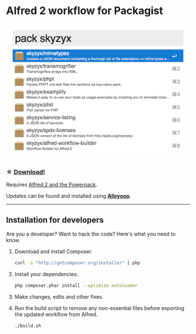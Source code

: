 # Alfred 2 workflow for Packagist

<div><img src="screenshot.png"></div>

### &star; [Download!](https://github.com/skyzyx/packagist.alfredworkflow/raw/master/packagist.alfredworkflow)
Requires [Alfred 2 and the Powerpack](http://www.alfredapp.com/powerpack/).

Updates can be found and installed using **[Alleyoop](http://alfred.daniel.sh/Workflows/Alleyoop.alfredworkflow)**.

----

## Installation for developers

Are you a developer? Want to hack the code? Here's what you need to know.

1. Download and install Composer.

	```bash
	curl -s "http://getcomposer.org/installer" | php
	```

2. Install your dependencies.

	```bash
	php composer.phar install --optimize-autoloader
	```

3. Make changes, edits and other fixes.

4. Run the build script to remove any non-essential files before exporting the updated workflow from Alfred.

	```bash
	./build.sh
	```
